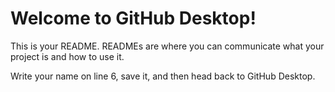 # Welcome to GitHub Desktop!


This is your README. READMEs are where you can communicate what your project is and how to use it.

Write your name on line 6, save it, and then head back to GitHub Desktop.
